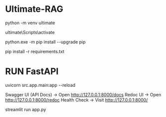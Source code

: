 # Ultimate-RAG


python -m venv ultimate 

ultimate\Scripts\activate  

python.exe -m pip install --upgrade pip

pip install -r requirements.txt

# RUN FastAPI 
uvicorn src.app.main:app --reload


Swagger UI (API Docs) → Open http://127.0.0.1:8000/docs
Redoc UI → Open http://127.0.0.1:8000/redoc
Health Check → Visit http://127.0.0.1:8000/

streamlit run app.py  